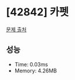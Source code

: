 # [42842] 카펫

[문제 출처](https://school.programmers.co.kr/learn/courses/30/lessons/42842)

## 성능

- Time: 0.03ms
- Memory: 4.26MB